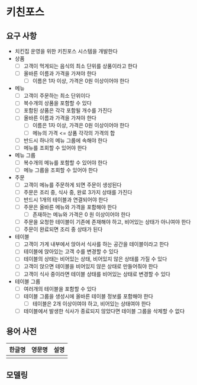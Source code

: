 # 키친포스

## 요구 사항

- 치킨집 운영을 위한 키친포스 시스템을 개발한다
- 상품
	- [ ]  고객이 먹게되는 음식의 최소 단위를 상품이라고 한다
	- [ ]  올바른 이름과 가격을 가져야 한다
	    - [ ]  이름은 1자 이상, 가격은 0원 이상이어야 한다
- 메뉴
	- [ ]  고객이 주문하는 최소 단위이다
	- [ ]  복수개의 상품을 포함할 수 있다
	- [ ]  포함된 상품은 각각 포함될 개수를 가진다
	- [ ]  올바른 이름과 가격을 가져야 한다
	    - [ ]  이름은 1자 이상, 가격은 0원 이상이어야 한다
	    - [ ]  메뉴의 가격 <= 상품 각각의 가격의 합
	- [ ]  반드시 하나의 메뉴 그룹에 속해야 한다
	- [ ]  메뉴를 조회할 수 있어야 한다
- 메뉴 그룹
	- [ ]  복수개의 메뉴를 포함할 수 있어야 한다
	- [ ]  메뉴 그룹을 조회할 수 있어야 한다
- 주문
	- [ ]  고객이 메뉴를 주문하게 되면 주문이 생성된다
	- [ ]  주문은 조리 중, 식사 중, 완료 3가지 상태를 가진다
	- [ ]  반드시 1개의 테이블과 연결되어야 한다
	- [ ]  주문은 올바른 메뉴와 가격을 포함해야 한다
	    - [ ]  존재하는 메뉴와 가격은 0 원 이상이어야 한다
	- [ ]  주문을 요청한 테이블이 기존에 존재해야 하고, 비어있는 상태가 아니여야 한다
	- [ ]  주문이 완료되면 조리 중 상태가 된다
- 테이블
	- [ ]  고객이 가게 내부에서 앉아서 식사를 하는 공간을 테이블이라고 한다
	- [ ]  테이블에 앉아있는 고객 수를 변경할 수 있다
	- [ ]  테이블의 상태는 비어있는 상태, 비어있지 않은 상태를 가질 수 있다
	- [ ]  고객이 앉으면 테이블을 비어있지 않은 상태로 만들어줘야 한다
	- [ ]  고객이 식사 중이라면 테이블 상태를 비어있는 상태로 변경할 수 있다
- 테이블 그룹
	- [ ]  여러개의 테이블을 포함할 수 있다
	- [ ]  테이블 그룹을 생성시에 올바른 테이블 정보를 포함해야 한다
	    - [ ]  테이블은 2개 이상이여야 하고, 비어있는 상태여야 한다
	- [ ]  테이블에서 발생한 식사가 종료되지 않았다면 테이블 그룹을 삭제할 수 없다

## 용어 사전

| 한글명 | 영문명 | 설명 |
| --- | --- | --- |
|  |  |  |

## 모델링
